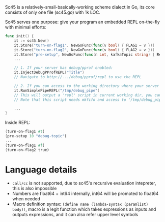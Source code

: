 Sc45 is a relatively-small-basically-working scheme dialect in Go, its core consists of only one file (sc45.go) with 1k LOC.

Sc45 serves one purpose: give your program an embedded REPL on-the-fly with minimal efforts:

```Go
func init() {
    it := sc45.New()
    it.Store("turn-on-flag1", NewGoFunc(func(v bool) { FLAG1 = v }))
    it.Store("turn-on-flag2", NewGoFunc(func(v bool) { FLAG2 = v }))
    it.Store("pre-setup", NewGoFunc(func(n int, kafkaTopic string) { RerouteMsg(n, kafkaTopic) }))
    ...

    // 1. If your server has debug/pprof enabled:
    it.InjectDebugPProfREPL("Title")
    // Navigate to http://.../debug/pprof/repl to use the REPL

    // 2. If you can access to the working directory where your server is running in:
    it.RunSimplePipeREPL("/tmp/debug_pipe")
    // This will output a 'repl' script in current working dir, you can: cd $CWD && ./repl to use the REPL
    // Note that this script needs mkfifo and access to '/tmp/debug_pipe'

    ...
}
```

Inside REPL:
```Scheme
(turn-on-flag1 #t)
(pre-setup 10 "debug-topic")
...
(turn-on-flag1 #f)
(turn-on-flag2 true)
```

# Language details
- `call/cc` is not supported, due to sc45's recursive evaluation intepreter, this is also impossible
- Numbers are float64 + int64 internally, int64 will be promoted to float64 when needed
- Macro definition syntax: `(define name (lambda-syntax (paramlist) body))`, macro is a legit function which takes expressions as inputs and outputs expressions, and it can also refer upper level symbols
